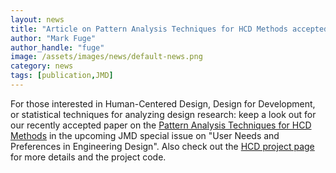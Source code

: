 ```yaml
---
layout: news
title: "Article on Pattern Analysis Techniques for HCD Methods accepted to JMD"
author: "Mark Fuge"
author_handle: "fuge"
image: /assets/images/news/default-news.png
category: news
tags: [publication,JMD]
---
```


For those interested in Human-Centered Design, Design for Development, or statistical techniques for analyzing design research: keep a look out for our recently accepted paper on the [Pattern Analysis Techniques for HCD Methods](/papers/2015_fuge_jmd_hcd_methods.pdf) in the upcoming JMD special issue on "User Needs and Preferences in Engineering Design".  Also check out the [HCD project page](/projects/design_method_recommendation.html) for more details and the project code.